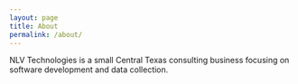 ```yaml
---
layout: page
title: About
permalink: /about/
---
```


NLV Technologies is a small Central Texas consulting business focusing on software development and data collection.
